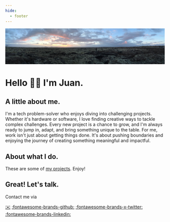 ```yaml
---
hide:
  - footer
---
```


![Iceland Pano](/images/Iceland-pano.jpg "Iceland Pano")

# Hello 👋🏾  I'm Juan.

## A little about me.

I'm a tech problem-solver who enjoys diving into challenging projects. Whether it's hardware or software, I love finding creative ways to tackle complex challenges. Every new project is a chance to grow, and I'm always ready to jump in, adapt, and bring something unique to the table. For me, work isn't just about getting things done. It's about pushing boundaries and enjoying the journey of creating something meaningful and impactful.

## About what I do.

These are some of [my projects](/blog). Enjoy!

## Great! Let's talk.

Contact me via 

[:envelope:](mailto:juandariolara@gmail.com) [:fontawesome-brands-github:](https://github.com/idfx) [:fontawesome-brands-x-twitter:](https://x.com/j1lara) [:fontawesome-brands-linkedin:](www.linkedin.com/in/j1lara)
